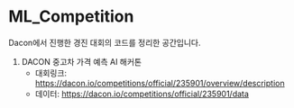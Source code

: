 # ML_Competition
Dacon에서 진행한 경진 대회의 코드를 정리한 공간입니다.

1. DACON 중고차 가격 예측 AI 해커톤
   + 대회링크: https://dacon.io/competitions/official/235901/overview/description
   + 데이터: https://dacon.io/competitions/official/235901/data
